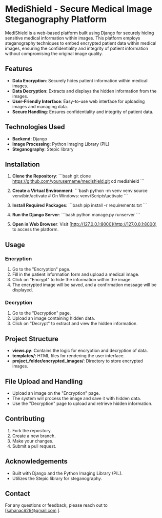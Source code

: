 # MediShield - Secure Medical Image Steganography Platform

MediShield is a web-based platform built using Django for securely hiding sensitive medical information within images. This platform employs steganography techniques to embed encrypted patient data within medical images, ensuring the confidentiality and integrity of patient information without compromising the original image quality.

## Features

- **Data Encryption**: Securely hides patient information within medical images.
- **Data Decryption**: Extracts and displays the hidden information from the images.
- **User-Friendly Interface**: Easy-to-use web interface for uploading images and managing data.
- **Secure Handling**: Ensures confidentiality and integrity of patient data.

## Technologies Used

- **Backend**: Django
- **Image Processing**: Python Imaging Library (PIL)
- **Steganography**: Stepic library

## Installation

1. **Clone the Repository**:
    \`\`\`bash
    git clone https://github.com/yourusername/medishield.git
    cd medishield
    \`\`\`

2. **Create a Virtual Environment**:
    \`\`\`bash
    python -m venv venv
    source venv/bin/activate   # On Windows: venv\Scripts\activate
    \`\`\`

3. **Install Required Packages**:
    \`\`\`bash
    pip install -r requirements.txt
    \`\`\`

4. **Run the Django Server**:
    \`\`\`bash
    python manage.py runserver
    \`\`\`

5. **Open in Web Browser**: Visit [http://127.0.0.1:8000](http://127.0.0.1:8000) to access the platform.

## Usage

### Encryption

1. Go to the "Encryption" page.
2. Fill in the patient information form and upload a medical image.
3. Click on "Encrypt" to hide the information within the image.
4. The encrypted image will be saved, and a confirmation message will be displayed.

### Decryption

1. Go to the "Decryption" page.
2. Upload an image containing hidden data.
3. Click on "Decrypt" to extract and view the hidden information.

## Project Structure

- **views.py**: Contains the logic for encryption and decryption of data.
- **templates/**: HTML files for rendering the user interface.
- **project_folder/encrypted_images/**: Directory to store encrypted images.

## File Upload and Handling

- Upload an image on the "Encryption" page.
- The system will process the image and save it with hidden data.
- Use the "Decryption" page to upload and retrieve hidden information.

## Contributing

1. Fork the repository.
2. Create a new branch.
3. Make your changes.
4. Submit a pull request.

## Acknowledgements

- Built with Django and the Python Imaging Library (PIL).
- Utilizes the Stepic library for steganography.

## Contact

For any questions or feedback, please reach out to [sahanac629@gmail.com ].

